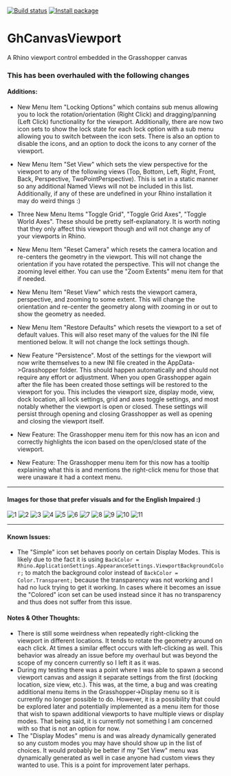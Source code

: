 [![Build status](https://ci.appveyor.com/api/projects/status/d76n0ik2rmx7dxt3?svg=true)](https://ci.appveyor.com/project/mcneel/ghcanvasviewport)
[![Install package](https://img.shields.io/badge/dynamic/json?label=yak&query=version&url=https%3A%2F%2Fyak.rhino3d.com%2Fpackages%2FGhCanvasViewport)](rhino://package/search?q=GhCanvasViewport)

# GhCanvasViewport
A Rhino viewport control embedded in the Grasshopper canvas

### This has been overhauled with the following changes

#### Additions:

- New Menu Item "Locking Options" which contains sub menus allowing you to lock the rotation/orientation (Right Click) and dragging/panning (Left Click) functionality for the viewport. Additionally, there are now two icon sets to show the lock state for each lock option with a sub menu allowing you to switch between the icon sets. There is also an option to disable the icons, and an option to dock the icons to any corner of the viewport.
- New Menu Item "Set View" which sets the view perspective for the viewport to any of the following views (Top, Bottom, Left, Right, Front, Back, Perspective, TwoPointPerspective). This is set in a static manner so any additional Named Views will not be included in this list. Additionally, if any of these are undefined in your Rhino installation it may do weird things :)
- Three New Menu Items "Toggle Grid", "Toggle Grid Axes", "Toggle World Axes". These should be pretty self-explanatory. It is worth noting that they only affect this viewport though and will not change any of your viewports in Rhino.
- New Menu Item "Reset Camera" which resets the camera location and re-centers the geometry in the viewport. This will not change the orientation if you have rotated the perspective. This will not change the zooming level either. You can use the "Zoom Extents" menu item for that if needed.
- New Menu Item "Reset View" which rests the viewport camera, perspective, and zooming to some extent. This will change the orientation and re-center the geometry along with zooming in or out to show the geometry as needed.
- New Menu Item "Restore Defaults" which resets the viewport to a set of default values. This will also reset many of the values for the INI file mentioned below. It will not change the lock settings though.

- New Feature "Persistence". Most of the settings for the viewport will now write themselves to a new INI file created in the AppData->Grasshopper folder. This should happen automatically and should not require any effort or adjustment. When you open Grasshopper again after the file has been created those settings will be restored to the viewport for you. This includes the viewport size, display mode, view, dock location, all lock settings, grid and axes toggle settings, and most notably whether the viewport is open or closed. These settings will persist through opening and closing Grasshopper as well as opening and closing the viewport itself.
- New Feature: The Grasshopper menu item for this now has an icon and correctly highlights the icon based on the open/closed state of the viewport.
- New Feature: The Grasshopper menu item for this now has a tooltip explaining what this is and mentions the right-click menu for those that were unaware it had a context menu. 
 
---

#### Images for those that prefer visuals and for the English Impaired :)

<img src="https://github.com/GrimblyGorn/GhCanvasViewport/tree/master/pics/cv1.png" alt="1" />
<img src="https://github.com/GrimblyGorn/GhCanvasViewport/tree/master/pics/cv2.png" alt="2" />
<img src="https://github.com/GrimblyGorn/GhCanvasViewport/tree/master/pics/cv3.png" alt="3" />
<img src="https://github.com/GrimblyGorn/GhCanvasViewport/tree/master/pics/cv4.png" alt="4" />
<img src="https://github.com/GrimblyGorn/GhCanvasViewport/tree/master/pics/cv5.png" alt="5" />
<img src="https://github.com/GrimblyGorn/GhCanvasViewport/tree/master/pics/cv6.png" alt="6" />
<img src="https://github.com/GrimblyGorn/GhCanvasViewport/tree/master/pics/cv7.png" alt="7" />
<img src="https://github.com/GrimblyGorn/GhCanvasViewport/tree/master/pics/cv8.png" alt="8" />
<img src="https://github.com/GrimblyGorn/GhCanvasViewport/tree/master/pics/cv9.png" alt="9" />
<img src="https://github.com/GrimblyGorn/GhCanvasViewport/tree/master/pics/cv10.png" alt="10" />
<img src="https://github.com/GrimblyGorn/GhCanvasViewport/tree/master/pics/cv11.png" alt="11" />

---

#### Known Issues:

- The "Simple" icon set behaves poorly on certain Display Modes. This is likely due to the fact it is using `BackColor = Rhino.ApplicationSettings.AppearanceSettings.ViewportBackgroundColor;` to match the background color instead of `BackColor = Color.Transparent;` because the transparency was not working and I had no luck trying to get it working. In cases where it becomes an issue the "Colored" icon set can be used instead since it has no transparency and thus does not suffer from this issue.

#### Notes & Other Thoughts:

- There is still some weirdness when repeatedly right-clicking the viewport in different locations. It tends to rotate the geometry around on each click. At times a similar effect occurs with left-clicking as well. This behavior was already an issue before my overhaul but was beyond the scope of my concern currently so I left it as it was.
- During my testing there was a point where I was able to spawn a second viewport canvas and assign it separate settings from the first (docking location, size view, etc.). This was, at the time, a bug and was creating additional menu items in the Grasshopper->Display menu so it is currently no longer possible to do. However, it is a possibility that could be explored later and potentially implemented as a menu item for those that wish to spawn additional viewports to have multiple views or display modes. That being said, it is currently not something I am concerned with so that is not an option for now.
- The "Display Modes" menu is and was already dynamically generated so any custom modes you may have should show up in the list of choices. It would probably be better if my "Set View" menu was dynamically generated as well in case anyone had custom views they wanted to use. This is a point for improvement later perhaps.       
